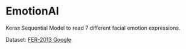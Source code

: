 # EmotionAI
Keras Sequential Model to read 7 different facial emotion expressions.

Dataset: [FER-2013 Google](https://www.kaggle.com/datasets/msambare/fer2013/data)


